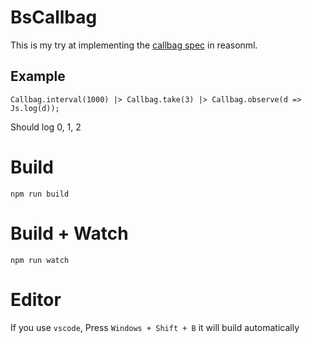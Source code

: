 # BsCallbag

This is my try at implementing the [callbag spec](https://github.com/callbag/callbag) in reasonml.

## Example

```re
Callbag.interval(1000) |> Callbag.take(3) |> Callbag.observe(d => Js.log(d));
```

Should log 0, 1, 2

# Build

```
npm run build
```

# Build + Watch

```
npm run watch
```

# Editor

If you use `vscode`, Press `Windows + Shift + B` it will build automatically
